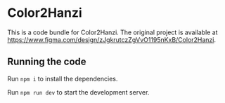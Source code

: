 
  # Color2Hanzi

  This is a code bundle for Color2Hanzi. The original project is available at https://www.figma.com/design/zJgkrutczZgVvO1195nKxB/Color2Hanzi.

  ## Running the code

  Run `npm i` to install the dependencies.

  Run `npm run dev` to start the development server.
  